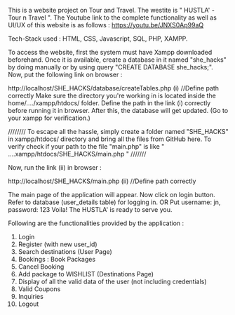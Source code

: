 This is a website project on Tour and Travel.
The westite is " HUSTLA' - Tour n Travel ".
The Youtube link to the complete functionality as well as UI/UX of this website is as follows :
https://youtu.be/JNXS0Ap99aQ

Tech-Stack used : HTML, CSS, Javascript, SQL, PHP, XAMPP.

To access the website, first the system must have Xampp downloaded beforehand. Once it is available,
create a database in it named "she_hacks" by doing manually or by using query "CREATE DATABASE she_hacks;".
Now, put the following link on browser : 

http://localhost/SHE_HACKS/database/createTables.php    (i)     //Define path correctly
Make sure the directory you're working in is located inside the home/..../xampp/htdocs/ folder.
Define the path in the link (i) correctly before running it in browser.
After this, the database will get updated. (Go to your xampp for verification.)

////////
To escape all the hassle, simply create a folder named "SHE_HACKS" in xampp/htdocs/ directory and
bring all the files from GitHub here.
To verify check if your path to the file "main.php" is like " ....xampp/htdocs/SHE_HACKS/main.php "
///////


Now, run the link (ii) in browser :

http://localhost/SHE_HACKS/main.php (ii)    //Define path correctly

The main page of the application will appear. Now click on login button.
Refer to database (user_details table) for logging in.
OR
Put username: jn, password: 123
Voila! The HUSTLA' is ready to serve you.

Following are the functionalities provided by the application :

1. Login
2. Register (with new user_id)
3. Search destinations (User Page)
4. Bookings : Book Packages
5. Cancel Booking
6. Add package to WISHLIST (Destinations Page)
7. Display of all the valid data of the user (not including credentials)
8. Valid Coupons
9. Inquiries
10. Logout

